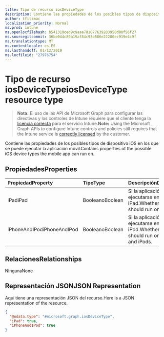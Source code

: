 ```yaml
---
title: Tipo de recurso iosDeviceType
description: Contiene las propiedades de los posibles tipos de dispositivo iOS en los que se puede ejecutar la aplicación móvil.
author: tfitzmac
localization_priority: Normal
ms.prod: intune
ms.openlocfilehash: b541310ced9c9aaa781077639203950d00f56f27
ms.sourcegitcommit: 36be044c89a19af84c93e586e22200ec919e4c9f
ms.translationtype: MT
ms.contentlocale: es-ES
ms.lasthandoff: 01/12/2019
ms.locfileid: "27976754"
---
```

# <a name="iosdevicetype-resource-type"></a><span data-ttu-id="5f389-103">Tipo de recurso iosDeviceType</span><span class="sxs-lookup"><span data-stu-id="5f389-103">iosDeviceType resource type</span></span>

> <span data-ttu-id="5f389-104">**Nota:** El uso de las API de Microsoft Graph para configurar las directivas y los controles de Intune requiere que el cliente tenga la [licencia correcta](https://go.microsoft.com/fwlink/?linkid=839381) para el servicio Intune.</span><span class="sxs-lookup"><span data-stu-id="5f389-104">**Note:** Using the Microsoft Graph APIs to configure Intune controls and policies still requires that the Intune service is [correctly licensed](https://go.microsoft.com/fwlink/?linkid=839381) by the customer.</span></span>

<span data-ttu-id="5f389-105">Contiene las propiedades de los posibles tipos de dispositivo iOS en los que se puede ejecutar la aplicación móvil.</span><span class="sxs-lookup"><span data-stu-id="5f389-105">Contains properties of the possible iOS device types the mobile app can run on.</span></span>
## <a name="properties"></a><span data-ttu-id="5f389-106">Propiedades</span><span class="sxs-lookup"><span data-stu-id="5f389-106">Properties</span></span>
|<span data-ttu-id="5f389-107">Propiedad</span><span class="sxs-lookup"><span data-stu-id="5f389-107">Property</span></span>|<span data-ttu-id="5f389-108">Tipo</span><span class="sxs-lookup"><span data-stu-id="5f389-108">Type</span></span>|<span data-ttu-id="5f389-109">Descripción</span><span class="sxs-lookup"><span data-stu-id="5f389-109">Description</span></span>|
|:---|:---|:---|
|<span data-ttu-id="5f389-110">iPad</span><span class="sxs-lookup"><span data-stu-id="5f389-110">iPad</span></span>|<span data-ttu-id="5f389-111">Booleano</span><span class="sxs-lookup"><span data-stu-id="5f389-111">Boolean</span></span>|<span data-ttu-id="5f389-112">Si la aplicación debe ejecutarse en iPad.</span><span class="sxs-lookup"><span data-stu-id="5f389-112">Whether the app should run on iPads.</span></span>|
|<span data-ttu-id="5f389-113">iPhoneAndIPod</span><span class="sxs-lookup"><span data-stu-id="5f389-113">iPhoneAndIPod</span></span>|<span data-ttu-id="5f389-114">Booleano</span><span class="sxs-lookup"><span data-stu-id="5f389-114">Boolean</span></span>|<span data-ttu-id="5f389-115">Si la aplicación debe ejecutarse en iPhone y iPod.</span><span class="sxs-lookup"><span data-stu-id="5f389-115">Whether the app should run on iPhones and iPods.</span></span>|

## <a name="relationships"></a><span data-ttu-id="5f389-116">Relaciones</span><span class="sxs-lookup"><span data-stu-id="5f389-116">Relationships</span></span>
<span data-ttu-id="5f389-117">Ninguna</span><span class="sxs-lookup"><span data-stu-id="5f389-117">None</span></span>
## <a name="json-representation"></a><span data-ttu-id="5f389-118">Representación JSON</span><span class="sxs-lookup"><span data-stu-id="5f389-118">JSON Representation</span></span>
<span data-ttu-id="5f389-119">Aquí tiene una representación JSON del recurso.</span><span class="sxs-lookup"><span data-stu-id="5f389-119">Here is a JSON representation of the resource.</span></span>
<!-- {
  "blockType": "resource",
  "@odata.type": "microsoft.graph.iosDeviceType"
}
-->
``` json
{
  "@odata.type": "#microsoft.graph.iosDeviceType",
  "iPad": true,
  "iPhoneAndIPod": true
}
```



